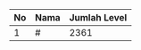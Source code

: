 | No | Nama            | Jumlah Level |
|----|-----------------|--------------|
| 1  | #    |    2361        |
